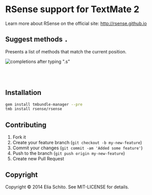 # RSense support for TextMate 2

Learn more about RSense on the official site: http://rsense.github.io

## Suggest methods <kbd>.</kbd>

Presents a list of methods that match the current position.

![completions after typing ".s"](http://cl.ly/image/270z0t0S0Z02/download/Screen%20Shot%202014-06-24%20at%2016.41.11.png)

<br><br>

## Installation

```bash
gem install tmbundle-manager --pre
tmb install rsense/rsense
```


## Contributing

1. Fork it
2. Create your feature branch (`git checkout -b my-new-feature`)
3. Commit your changes (`git commit -am 'Added some feature'`)
4. Push to the branch (`git push origin my-new-feature`)
5. Create new Pull Request


## Copyright

Copyright © 2014 Elia Schito. See MIT-LICENSE for details.
